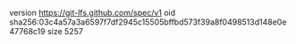 version https://git-lfs.github.com/spec/v1
oid sha256:03c4a57a3a6597f7df2945c15505bffbd573f39a8f0498513d148e0e47768c19
size 5257

